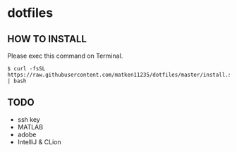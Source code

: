 # dotfiles

## HOW TO INSTALL
Please exec this command on Terminal.
```:Terminal.app
$ curl -fsSL https://raw.githubusercontent.com/matken11235/dotfiles/master/install.sh | bash
```

## TODO
* ssh key
* MATLAB
* adobe
* IntelliJ & CLion

